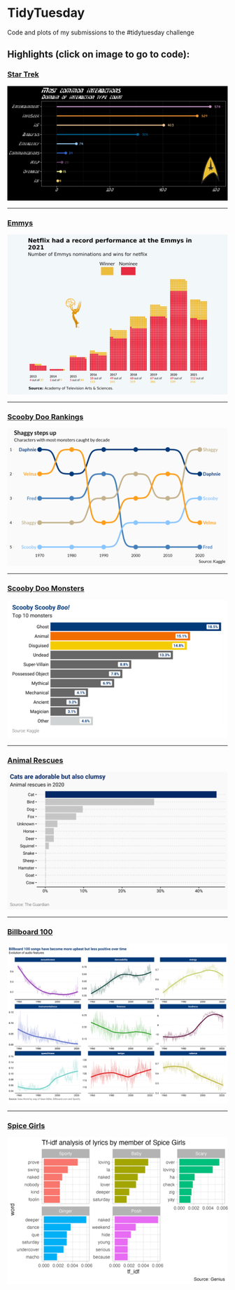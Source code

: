# TidyTuesday
Code and plots of my submissions to the #tidytuesday challenge


## Highlights (click on image to go to code): <br>

### [Star Trek](08-star-trek/startrek.R)
<a href="08-star-trek/startrek.R"><img src="08-star-trek/star-trek.png"></a>
___

### [Emmys](13-emmys/emmys.R)
<a href="13-emmys/emmys.R)"><img src="13-emmys/netflix.png"></a>
___

### [Scooby Doo Rankings](03-scooby-doo/caught_rank.R)
<a href="03-scooby-doo/caught_rank.R"><img src="03-scooby-doo/rank-caught.png"></a>
___

### [Scooby Doo Monsters](03-scooby-doo/monster_types.R)
<a href="03-scooby-doo/monster_types.R"><img src="03-scooby-doo/03-scooby-doo-monsters.png"></a>
___

### [Animal Rescues](01-animal-rescue/bar_chart.R)
<a href="01-animal-rescue/bar_chart.R"><img src="01-animal-rescue/bar_chart.png"></a>
___


### [Billboard 100](12-billboard100/billboard.R)
<a href="12-billboard100/billboard.R"><img src="12-billboard100/features.png"></a>
___

### [Spice Girls](14-spice-girls/spice-girls.R)
<a href="14-spice-girls/spice-girls.R"><img src="14-spice-girls/spice_girls.png"></a>

